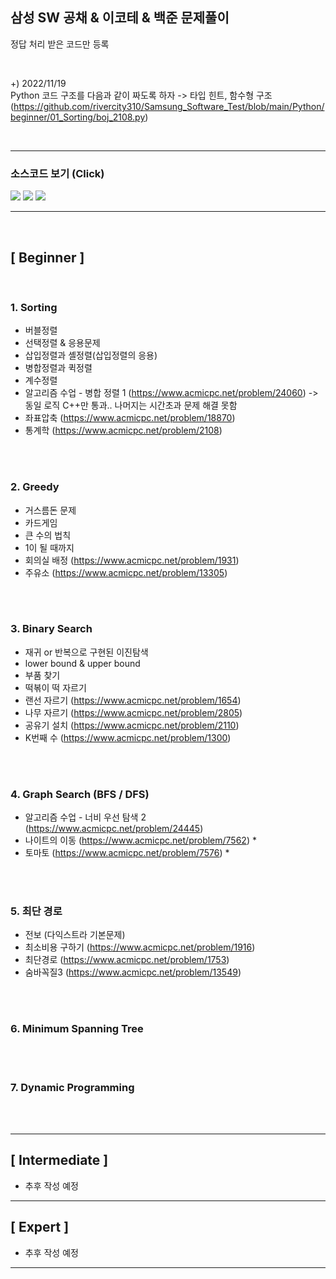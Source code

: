 ## 삼성 SW 공채 & 이코테 & 백준 문제풀이

정답 처리 받은 코드만 등록
   
<br/>

+) 2022/11/19 <br/>
Python 코드 구조를 다음과 같이 짜도록 하자 -> 타입 힌트, 함수형 구조 
(https://github.com/rivercity310/Samsung_Software_Test/blob/main/Python/beginner/01_Sorting/boj_2108.py)

<br/>

---

### 소스코드 보기 (Click) 
[<img src="https://img.shields.io/badge/C++-123456?style=flat&logo=Cplusplus&logoColor=white"/>](https://github.com/rivercity310/Samsung_Software_Test/tree/main/Cpp) [<img src="https://img.shields.io/badge/Java-red?style=flat&logo=OpenJDK&logoColor=white"/>](https://github.com/rivercity310/Samsung_Software_Test/tree/main/Java) [<img src="https://img.shields.io/badge/Python-blue?style=flat&logo=Python&logoColor=white"/>](https://github.com/rivercity310/Samsung_Software_Test/tree/main/Python)

---
<br/>

## [ Beginner ]  

<br/>

### 1. Sorting
- 버블정렬
- 선택정렬 & 응용문제
- 삽입정렬과 셸정렬(삽입정렬의 응용)
- 병합정렬과 퀵정렬
- 계수정렬
- 알고리즘 수업 - 병합 정렬 1 (https://www.acmicpc.net/problem/24060) -> 동일 로직 C++만 통과.. 나머지는 시간초과 문제 해결 못함
- 좌표압축 (https://www.acmicpc.net/problem/18870)
- 통계학 (https://www.acmicpc.net/problem/2108) 

<br/><br/>

### 2. Greedy
- 거스름돈 문제
- 카드게임
- 큰 수의 법칙
- 1이 될 때까지
- 회의실 배정 (https://www.acmicpc.net/problem/1931)
- 주유소 (https://www.acmicpc.net/problem/13305)

<br/><br/>

### 3. Binary Search
- 재귀 or 반복으로 구현된 이진탐색
- lower bound & upper bound
- 부품 찾기
- 떡볶이 떡 자르기
- 랜선 자르기 (https://www.acmicpc.net/problem/1654)
- 나무 자르기 (https://www.acmicpc.net/problem/2805)
- 공유기 설치 (https://www.acmicpc.net/problem/2110)
- K번째 수 (https://www.acmicpc.net/problem/1300)     

<br/><br/>

### 4. Graph Search (BFS / DFS)
- 알고리즘 수업 - 너비 우선 탐색 2 (https://www.acmicpc.net/problem/24445)
- 나이트의 이동 (https://www.acmicpc.net/problem/7562)    *
- 토마토 (https://www.acmicpc.net/problem/7576)           *

<br/><br/>

### 5. 최단 경로
- 전보 (다익스트라 기본문제)
- 최소비용 구하기 (https://www.acmicpc.net/problem/1916)
- 최단경로 (https://www.acmicpc.net/problem/1753)
- 숨바꼭질3 (https://www.acmicpc.net/problem/13549)

<br/><br/>

### 6. Minimum Spanning Tree

<br/><br/>

### 7. Dynamic Programming

<br/><br/>

--- 

## [ Intermediate ]
- 추후 작성 예정
 

---

## [ Expert ] 
- 추후 작성 예정


---
